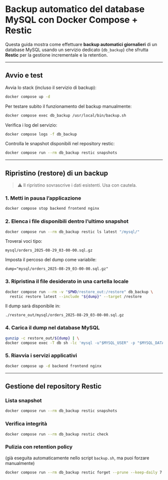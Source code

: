 # Backup automatico del database MySQL con Docker Compose + Restic

Questa guida mostra come effettuare **backup automatici giornalieri** di un database MySQL usando un servizio dedicato (`db_backup`) che sfrutta **Restic** per la gestione incrementale e la retention.

---

## Avvio e test

Avvia lo stack (incluso il servizio di backup):

```bash
docker compose up -d
```

Per testare subito il funzionamento del backup manualmente:

```bash
docker compose exec db_backup /usr/local/bin/backup.sh
```

Verifica i log del servizio:

```bash
docker compose logs -f db_backup
```

Controlla le snapshot disponibili nel repository restic:

```bash
docker compose run --rm db_backup restic snapshots
```

---

## Ripristino (restore) di un backup

> ⚠️ Il ripristino sovrascrive i dati esistenti. Usa con cautela.

### 1. Metti in pausa l’applicazione

```bash
docker compose stop backend frontend nginx
```

### 2. Elenca i file disponibili dentro l’ultimo snapshot

```bash
docker compose run --rm db_backup restic ls latest "/mysql/"
```

Troverai voci tipo:

```
mysql/orders_2025-08-29_03-00-00.sql.gz
```

Imposta il percoso del dump come variabile:
```bach
dump="mysql/orders_2025-08-29_03-00-00.sql.gz"
```

### 3. Ripristina il file desiderato in una cartella locale

```bash
docker compose run --rm -v "$PWD/restore_out:/restore" db_backup \
  restic restore latest --include "${dump}" --target /restore
```

Il dump sarà disponibile in:

```
./restore_out/mysql/orders_2025-08-29_03-00-00.sql.gz
```

### 4. Carica il dump nel database MySQL

```bash
gunzip -c restore_out/${dump} | \
docker compose exec -T db sh -lc 'mysql -u"$MYSQL_USER" -p "$MYSQL_DATABASE"'
```

### 5. Riavvia i servizi applicativi

```bash
docker compose up -d backend frontend nginx
```

---

## Gestione del repository Restic

### Lista snapshot

```bash
docker compose run --rm db_backup restic snapshots
```

### Verifica integrità

```bash
docker compose run --rm db_backup restic check
```

### Pulizia con retention policy

(già eseguita automaticamente nello script `backup.sh`, ma puoi forzare manualmente)

```bash
docker compose run --rm db_backup restic forget --prune --keep-daily 7 --keep-weekly 4 --keep-monthly 6
```